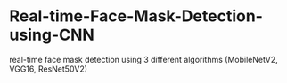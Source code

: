 # Real-time-Face-Mask-Detection-using-CNN
real-time face mask detection using 3 different algorithms (MobileNetV2, VGG16, ResNet50V2)
